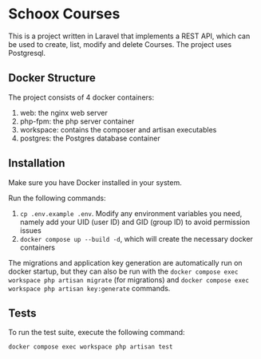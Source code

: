 # Schoox Courses

This is a project written in Laravel that implements a REST API, which can be used to create, list, modify and delete Courses.
The project uses Postgresql.

## Docker Structure

The project consists of 4 docker containers:

1. web: the nginx web server
2. php-fpm: the php server container
3. workspace: contains the composer and artisan executables
4. postgres: the Postgres database container

## Installation

Make sure you have Docker installed in your system.

Run the following commands:

1. `cp .env.example .env`. Modify any environment variables you need, namely add your UID (user ID) and GID (group ID) to avoid permission issues
2. `docker compose up --build -d`, which will create the necessary docker containers

The migrations and application key generation are automatically run on docker startup, but they can also be run with the `docker compose exec workspace php artisan migrate` (for migrations) and `docker compose exec workspace php artisan key:generate` commands.

## Tests

To run the test suite, execute the following command:

```
docker compose exec workspace php artisan test
```
